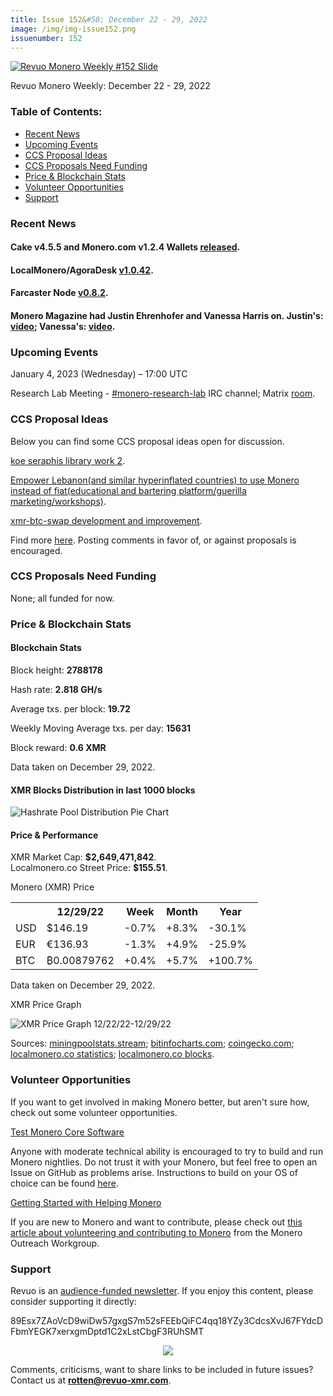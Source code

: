 ```yaml
---
title: Issue 152&#58; December 22 - 29, 2022
image: /img/img-issue152.png
issuenumber: 152
---
```

[<img src="/img/img-issue152.png" alt="Revuo Monero Weekly #152 Slide" class="img-lead">](/issue-152.html)

<p class="text-lead">Revuo Monero Weekly: December 22 - 29, 2022</p>
<!--more-->

<h3>Table of Contents:</h3>
<ul class="contents">
    <li><a href="#news">Recent News</a></li>
    <li><a href="#events">Upcoming Events</a></li>
    <li><a href="#ideas">CCS Proposal Ideas</a></li>
    <li><a href="#proposals">CCS Proposals Need Funding</a></li>
    <li><a href="#stats">Price & Blockchain Stats</a></li>
    <li><a href="#volunteer">Volunteer Opportunities</a></li>
    <li><a href="#support">Support</a></li>
</ul>

<h3 id="news">Recent News</h3>

<div class="newsbyte">
    <h4>Cake v4.5.5 and Monero.com v1.2.4 Wallets <a href="https://github.com/cake-tech/cake_wallet/releases/tag/v4.5.5" target="_blank">released</a>.</h4>
</div>

<div class="newsbyte">
    <h4>LocalMonero/AgoraDesk <a href="https://github.com/AgoraDesk-LocalMonero/agoradesk-app-foss/releases/tag/v1.0.42" target="_blank">v1.0.42</a>.</h4>
</div>

<div class="newsbyte">
    <h4>Farcaster Node <a href="https://github.com/farcaster-project/farcaster-node/releases/tag/v0.8.2" target="_blank">v0.8.2</a>.</h4>
</div>

<div class="newsbyte">
    <h4>Monero Magazine had Justin Ehrenhofer and Vanessa Harris on. Justin's: <a href="https://piped.adminforge.de/watch?v=Ze8OBj8c4ko" target="_blank">video</a>; Vanessa's: <a href="https://piped.adminforge.de/watch?v=3a6kxMbUiH0" target="_blank">video</a>.</h4>
</div>

<h3 id="events">Upcoming Events</h3>

<div class="event">
    <p class="date" markdown="1">January 4, 2023 (Wednesday) – 17:00 UTC</p>
    <p markdown="1">Research Lab Meeting - <a href="irc://irc.libera.chat/#monero-research-lab" target="_blank">#monero-research-lab</a> IRC channel; Matrix <a href="https://matrix.to/#/#monero-research-lab:monero.social" target="_blank">room</a>.</p>
</div>

<h3 id="ideas">CCS Proposal Ideas</h3>

<p>Below you can find some CCS proposal ideas open for discussion.</p>

<div class="proposal">
<p><a href="https://repo.getmonero.org/monero-project/ccs-proposals/-/merge_requests/369" target="_blank">koe seraphis library work 2</a>.</p>
</div>

<div class="proposal">
<p><a href="https://repo.getmonero.org/monero-project/ccs-proposals/-/merge_requests/367" target="_blank">Empower Lebanon(and similar hyperinflated countries) to use Monero instead of fiat(educational and bartering platform/guerilla marketing/workshops)</a>.</p>
</div>

<div class="proposal">
<p><a href="https://repo.getmonero.org/monero-project/ccs-proposals/-/merge_requests/355" target="_blank">xmr-btc-swap development and improvement</a>.</p>
</div>

<div class="proposal">
<p>Find more <a href="https://ccs.getmonero.org/ideas/" target="_blank">here</a>. Posting comments in favor of, or against proposals is encouraged.</p>
</div>

<h3 id="proposals">CCS Proposals Need Funding</h3>

<p>None; all funded for now.</p>

<h3 id="stats">Price & Blockchain Stats</h3>

<h4 class="stat">Blockchain Stats</h4>

<div class="bcstats">
    <p>Block height: <b>2788178</b></p>
    <p>Hash rate: <b>2.818 GH/s</b></p>
    <p>Average txs. per block: <b>19.72</b></p>
    <p>Weekly Moving Average txs. per day: <b>15631</b></p>
    <p>Block reward: <b>0.6 XMR</b></p>
</div>
<p class="note">Data taken on December 29, 2022.</p>

<h4 class="stat">XMR Blocks Distribution in last 1000 blocks</h4>
<p><img src="/img/hashrate-pool-distribution-1229.png" alt="Hashrate Pool Distribution Pie Chart"/></p>

<h4 class="stat" id="price-stat">Price & Performance</h4>

<div class="price-intro">XMR Market Cap: <b>$2,649,471,842</b>.<br/>Localmonero.co Street Price: <b>$155.51</b>.</div>

<p class="table-title">Monero (XMR) Price</p>
<table class="price-table">
  <tr class="row1">
    <th></th>
    <th>12/29/22</th>
    <th>Week</th>
    <th>Month</th>
    <th>Year</th>
  </tr>
  <tr>
    <td data-th="XMR to">USD</td>
    <td data-th="12/29/22">$146.19</td>
    <td data-th="Week" class="red">-0.7%</td>
    <td data-th="Month" class="green">+8.3%</td>
    <td data-th="Year" class="red">-30.1%</td>
  </tr>
  <tr class="row3">
    <td data-th="XMR to">EUR</td>
    <td data-th="12/29/22">€136.93</td>
    <td data-th="Week" class="red">-1.3%</td>
    <td data-th="Month" class="green">+4.9%</td>
    <td data-th="Year" class="red">-25.9%</td>
  </tr>
  <tr>
    <td data-th="XMR to">BTC</td>
    <td data-th="12/29/22">₿0.00879762</td>
    <td data-th="Week" class="green">+0.4%</td>
    <td data-th="Month" class="green">+5.7%</td>
    <td data-th="Year" class="green">+100.7%</td>
  </tr>
</table>
<p class="note">Data taken on December 29, 2022.</p>

<p class="table-title">XMR Price Graph</p>

![XMR Price Graph 12/22/22-12/29/22](/img/weekly-chart-1229.png "XMR Price Graph 12/22/22-12/29/22")

Sources: <a href="https://miningpoolstats.stream/monero" target="_blank">miningpoolstats.stream</a>; <a href="https://bitinfocharts.com/monero/" target="_blank">bitinfocharts.com</a>; <a href="https://www.coingecko.com/en/coins/monero" target="_blank">coingecko.com</a>; <a href="https://localmonero.co/statistics" target="_blank">localmonero.co statistics</a>; <a href="https://localmonero.co/blocks" target="_blank">localmonero.co blocks</a>.

<h3 id="volunteer">Volunteer Opportunities</h3>

<p>If you want to get involved in making Monero better, but aren't sure how, check out some volunteer opportunities.</p>

<div class="newsbyte">
    <p class="date"><a href="https://github.com/monero-project/monero" target="_blank">Test Monero Core Software</a></p>
    <p>Anyone with moderate technical ability is encouraged to try to build and run Monero nightlies. Do not trust it with your Monero, but feel free to open an Issue on GitHub as problems arise. Instructions to build on your OS of choice can be found <a href="https://github.com/monero-project/monero#compiling-monero-from-source" target="_blank">here</a>. </p>
</div>

<div class="newsbyte">
    <p class="date"><a href="https://github.com/monero-project/monero" target="_blank">Getting Started with Helping Monero</a></p>
    <p>If you are new to Monero and want to contribute, please check out <a href="https://www.monerooutreach.org/stories/getting-started-helping-monero.php" target="_blank">this article about volunteering and contributing to Monero</a> from the Monero Outreach Workgroup. </p>
</div>

<h3 id="support">Support</h3>

<p markdown="1">Revuo is an <a href="https://revuo-xmr.com/support/">audience-funded newsletter</a>. If you enjoy this content, please consider supporting it directly:</p>

<p class="address" markdown="1">89Esx7ZAoVcD9wiDw57gxgS7m52sFEEbQiFC4qq18YZy3CdcsXvJ67FYdcDFbmYEGK7xerxgmDptd1C2xLstCbgF3RUhSMT</p>

<p><center><a href="monero:89Esx7ZAoVcD9wiDw57gxgS7m52sFEEbQiFC4qq18YZy3CdcsXvJ67FYdcDFbmYEGK7xerxgmDptd1C2xLstCbgF3RUhSMT" class="qr"><img src="/img/donate-monero.jpg" style="max-width: 200px;"/></a></center></p>

Comments, criticisms, want to share links to be included in future issues? Contact us at **rotten@revuo-xmr.com**.
